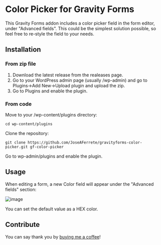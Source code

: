 # Color Picker for Gravity Forms
This Gravity Forms addon includes a color picker field in the form editor, under "Advanced fields".
This could be the simplest solution possible, so feel free to re-style the field to your needs.

## Installation
### From zip file
1. Download the latest release from the realeases page.
2. Go to your WordPress admin page (usually /wp-admin) and go to Plugins->Add New->Upload plugin and upload the zip.
3. Go to Plugins and enable the plugin.

### From code
Move to your /wp-content/plugins directory:

```cd wp-content/plugins```

Clone the repository:

```git clone https://github.com/JoseAFerrete/gravityforms-color-picker.git gf-color-picker```

Go to wp-admin/plugins and enable the plugin.

## Usage
When editing a form, a new Color field will appear under the "Advanced fields" section:

![image](https://user-images.githubusercontent.com/43861978/230719354-1e26acfb-169d-4d47-83c0-37b8b7ab960e.png)

You can set the default value as a HEX color.

## Contribute
You can say thank you by [buying me a coffee](https://www.buymeacoffee.com/jsaferrete)!
